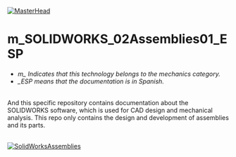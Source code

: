 [![MasterHead](http://dicer0.com/wp-content/uploads/2025/03/SOLIDWORKS-Assemblies-di_cer0-Banner.png)](https://dicer0.com/#skills)
# m_SOLIDWORKS_02Assemblies01_ESP
<h6 align="justify">
  <ul>
    <li>m_ Indicates that this technology belongs to the mechanics category.</li>
    <li>_ESP means that the documentation is in Spanish.</li>
  </ul>
</h6>
And this specific repository contains documentation about the SOLIDWORKS software, which is used for CAD design and mechanical analysis.
This repo only contains the design and development of assemblies and its parts.
&nbsp;
<br/>
&nbsp;

[![SolidWorksAssemblies](http://dicer0.com/wp-content/uploads/2024/07/m_SOLIDWORS_MkII.gif)](https://dicer0.com/#skills)
